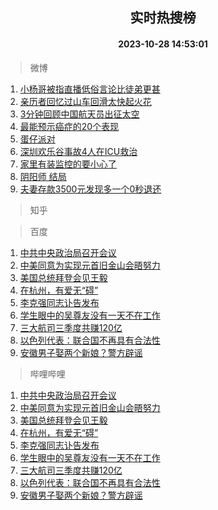 <div align="center"><h2>实时热搜榜</h2><h4>2023-10-28 14:53:01</h4></div>

> 微博  

1. [小杨哥被指直播低俗言论比徒弟更甚](https://s.weibo.com/weibo?q=%23%E5%B0%8F%E6%9D%A8%E5%93%A5%E8%A2%AB%E6%8C%87%E7%9B%B4%E6%92%AD%E4%BD%8E%E4%BF%97%E8%A8%80%E8%AE%BA%E6%AF%94%E5%BE%92%E5%BC%9F%E6%9B%B4%E7%94%9A%23&t=31&band_rank=1&Refer=top)<br />
2. [亲历者回忆过山车回滑太快起火花](https://s.weibo.com/weibo?q=%23%E4%BA%B2%E5%8E%86%E8%80%85%E5%9B%9E%E5%BF%86%E8%BF%87%E5%B1%B1%E8%BD%A6%E5%9B%9E%E6%BB%91%E5%A4%AA%E5%BF%AB%E8%B5%B7%E7%81%AB%E8%8A%B1%23&t=31&band_rank=2&Refer=top)<br />
3. [3分钟回顾中国航天员出征太空](https://s.weibo.com/weibo?q=%233%E5%88%86%E9%92%9F%E5%9B%9E%E9%A1%BE%E4%B8%AD%E5%9B%BD%E8%88%AA%E5%A4%A9%E5%91%98%E5%87%BA%E5%BE%81%E5%A4%AA%E7%A9%BA%23&t=31&band_rank=3&Refer=top)<br />
4. [最能预示癌症的20个表现](https://s.weibo.com/weibo?q=%23%E6%9C%80%E8%83%BD%E9%A2%84%E7%A4%BA%E7%99%8C%E7%97%87%E7%9A%8420%E4%B8%AA%E8%A1%A8%E7%8E%B0%23&t=31&band_rank=4&Refer=top)<br />
5. [蛋仔派对](https://s.weibo.com/weibo?q=%E8%9B%8B%E4%BB%94%E6%B4%BE%E5%AF%B9&t=31&band_rank=5&Refer=top)<br />
6. [深圳欢乐谷事故4人在ICU救治](https://s.weibo.com/weibo?q=%23%E6%B7%B1%E5%9C%B3%E6%AC%A2%E4%B9%90%E8%B0%B7%E4%BA%8B%E6%95%854%E4%BA%BA%E5%9C%A8ICU%E6%95%91%E6%B2%BB%23&t=31&band_rank=6&Refer=top)<br />
7. [家里有装监控的要小心了](https://s.weibo.com/weibo?q=%E5%AE%B6%E9%87%8C%E6%9C%89%E8%A3%85%E7%9B%91%E6%8E%A7%E7%9A%84%E8%A6%81%E5%B0%8F%E5%BF%83%E4%BA%86&t=31&band_rank=7&Refer=top)<br />
8. [阴阳师 结局](https://s.weibo.com/weibo?q=%E9%98%B4%E9%98%B3%E5%B8%88%20%E7%BB%93%E5%B1%80&t=31&band_rank=8&Refer=top)<br />
9. [夫妻存款3500元发现多一个0秒退还](https://s.weibo.com/weibo?q=%23%E5%A4%AB%E5%A6%BB%E5%AD%98%E6%AC%BE3500%E5%85%83%E5%8F%91%E7%8E%B0%E5%A4%9A%E4%B8%80%E4%B8%AA0%E7%A7%92%E9%80%80%E8%BF%98%23&t=31&band_rank=9&Refer=top)<br />

> 知乎  


> 百度  

1. [中共中央政治局召开会议](https://www.baidu.com/s?wd=%E4%B8%AD%E5%85%B1%E4%B8%AD%E5%A4%AE%E6%94%BF%E6%B2%BB%E5%B1%80%E5%8F%AC%E5%BC%80%E4%BC%9A%E8%AE%AE&sa=fyb_news&rsv_dl=fyb_news)<br />
2. [中美同意为实现元首旧金山会晤努力](https://www.baidu.com/s?wd=%E4%B8%AD%E7%BE%8E%E5%90%8C%E6%84%8F%E4%B8%BA%E5%AE%9E%E7%8E%B0%E5%85%83%E9%A6%96%E6%97%A7%E9%87%91%E5%B1%B1%E4%BC%9A%E6%99%A4%E5%8A%AA%E5%8A%9B&sa=fyb_news&rsv_dl=fyb_news)<br />
3. [美国总统拜登会见王毅](https://www.baidu.com/s?wd=%E7%BE%8E%E5%9B%BD%E6%80%BB%E7%BB%9F%E6%8B%9C%E7%99%BB%E4%BC%9A%E8%A7%81%E7%8E%8B%E6%AF%85&sa=fyb_news&rsv_dl=fyb_news)<br />
4. [在杭州，有爱无“碍”](https://www.baidu.com/s?wd=%E5%9C%A8%E6%9D%AD%E5%B7%9E%EF%BC%8C%E6%9C%89%E7%88%B1%E6%97%A0%E2%80%9C%E7%A2%8D%E2%80%9D&sa=fyb_news&rsv_dl=fyb_news)<br />
5. [李克强同志讣告发布](https://www.baidu.com/s?wd=%E6%9D%8E%E5%85%8B%E5%BC%BA%E5%90%8C%E5%BF%97%E8%AE%A3%E5%91%8A%E5%8F%91%E5%B8%83&sa=fyb_news&rsv_dl=fyb_news)<br />
6. [学生眼中的吴尊友没有一天不在工作](https://www.baidu.com/s?wd=%E5%AD%A6%E7%94%9F%E7%9C%BC%E4%B8%AD%E7%9A%84%E5%90%B4%E5%B0%8A%E5%8F%8B%E6%B2%A1%E6%9C%89%E4%B8%80%E5%A4%A9%E4%B8%8D%E5%9C%A8%E5%B7%A5%E4%BD%9C&sa=fyb_news&rsv_dl=fyb_news)<br />
7. [三大航司三季度共赚120亿](https://www.baidu.com/s?wd=%E4%B8%89%E5%A4%A7%E8%88%AA%E5%8F%B8%E4%B8%89%E5%AD%A3%E5%BA%A6%E5%85%B1%E8%B5%9A120%E4%BA%BF&sa=fyb_news&rsv_dl=fyb_news)<br />
8. [以色列代表：联合国不再具有合法性](https://www.baidu.com/s?wd=%E4%BB%A5%E8%89%B2%E5%88%97%E4%BB%A3%E8%A1%A8%EF%BC%9A%E8%81%94%E5%90%88%E5%9B%BD%E4%B8%8D%E5%86%8D%E5%85%B7%E6%9C%89%E5%90%88%E6%B3%95%E6%80%A7&sa=fyb_news&rsv_dl=fyb_news)<br />
9. [安徽男子娶两个新娘？警方辟谣](https://www.baidu.com/s?wd=%E5%AE%89%E5%BE%BD%E7%94%B7%E5%AD%90%E5%A8%B6%E4%B8%A4%E4%B8%AA%E6%96%B0%E5%A8%98%EF%BC%9F%E8%AD%A6%E6%96%B9%E8%BE%9F%E8%B0%A3&sa=fyb_news&rsv_dl=fyb_news)<br />

> 哔哩哔哩  

1. [中共中央政治局召开会议](https://www.baidu.com/s?wd=%E4%B8%AD%E5%85%B1%E4%B8%AD%E5%A4%AE%E6%94%BF%E6%B2%BB%E5%B1%80%E5%8F%AC%E5%BC%80%E4%BC%9A%E8%AE%AE&sa=fyb_news&rsv_dl=fyb_news)<br />
2. [中美同意为实现元首旧金山会晤努力](https://www.baidu.com/s?wd=%E4%B8%AD%E7%BE%8E%E5%90%8C%E6%84%8F%E4%B8%BA%E5%AE%9E%E7%8E%B0%E5%85%83%E9%A6%96%E6%97%A7%E9%87%91%E5%B1%B1%E4%BC%9A%E6%99%A4%E5%8A%AA%E5%8A%9B&sa=fyb_news&rsv_dl=fyb_news)<br />
3. [美国总统拜登会见王毅](https://www.baidu.com/s?wd=%E7%BE%8E%E5%9B%BD%E6%80%BB%E7%BB%9F%E6%8B%9C%E7%99%BB%E4%BC%9A%E8%A7%81%E7%8E%8B%E6%AF%85&sa=fyb_news&rsv_dl=fyb_news)<br />
4. [在杭州，有爱无“碍”](https://www.baidu.com/s?wd=%E5%9C%A8%E6%9D%AD%E5%B7%9E%EF%BC%8C%E6%9C%89%E7%88%B1%E6%97%A0%E2%80%9C%E7%A2%8D%E2%80%9D&sa=fyb_news&rsv_dl=fyb_news)<br />
5. [李克强同志讣告发布](https://www.baidu.com/s?wd=%E6%9D%8E%E5%85%8B%E5%BC%BA%E5%90%8C%E5%BF%97%E8%AE%A3%E5%91%8A%E5%8F%91%E5%B8%83&sa=fyb_news&rsv_dl=fyb_news)<br />
6. [学生眼中的吴尊友没有一天不在工作](https://www.baidu.com/s?wd=%E5%AD%A6%E7%94%9F%E7%9C%BC%E4%B8%AD%E7%9A%84%E5%90%B4%E5%B0%8A%E5%8F%8B%E6%B2%A1%E6%9C%89%E4%B8%80%E5%A4%A9%E4%B8%8D%E5%9C%A8%E5%B7%A5%E4%BD%9C&sa=fyb_news&rsv_dl=fyb_news)<br />
7. [三大航司三季度共赚120亿](https://www.baidu.com/s?wd=%E4%B8%89%E5%A4%A7%E8%88%AA%E5%8F%B8%E4%B8%89%E5%AD%A3%E5%BA%A6%E5%85%B1%E8%B5%9A120%E4%BA%BF&sa=fyb_news&rsv_dl=fyb_news)<br />
8. [以色列代表：联合国不再具有合法性](https://www.baidu.com/s?wd=%E4%BB%A5%E8%89%B2%E5%88%97%E4%BB%A3%E8%A1%A8%EF%BC%9A%E8%81%94%E5%90%88%E5%9B%BD%E4%B8%8D%E5%86%8D%E5%85%B7%E6%9C%89%E5%90%88%E6%B3%95%E6%80%A7&sa=fyb_news&rsv_dl=fyb_news)<br />
9. [安徽男子娶两个新娘？警方辟谣](https://www.baidu.com/s?wd=%E5%AE%89%E5%BE%BD%E7%94%B7%E5%AD%90%E5%A8%B6%E4%B8%A4%E4%B8%AA%E6%96%B0%E5%A8%98%EF%BC%9F%E8%AD%A6%E6%96%B9%E8%BE%9F%E8%B0%A3&sa=fyb_news&rsv_dl=fyb_news)<br />

